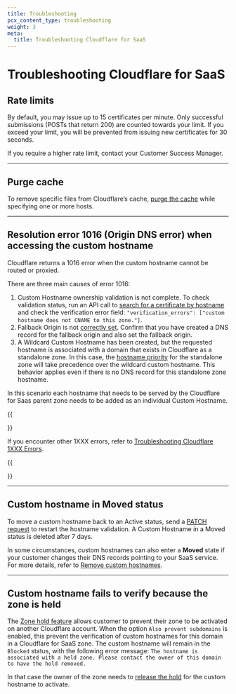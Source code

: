```yaml
---
title: Troubleshooting
pcx_content_type: troubleshooting
weight: 3
meta:
  title: Troubleshooting Cloudflare for SaaS
---
```


# Troubleshooting Cloudflare for SaaS

## Rate limits

By default, you may issue up to 15 certificates per minute. Only successful submissions (POSTs that return 200) are counted towards your limit. If you exceed your limit, you will be prevented from issuing new certificates for 30 seconds.

If you require a higher rate limit, contact your Customer Success Manager.

---

## Purge cache

To remove specific files from Cloudflare’s cache, [purge the cache](/cache/how-to/purge-cache/purge-by-single-file/) while specifying one or more hosts.

---

## Resolution error 1016 (Origin DNS error) when accessing the custom hostname

Cloudflare returns a 1016 error when the custom hostname cannot be routed or proxied.

There are three main causes of error 1016:

1.  Custom Hostname ownership validation is not complete. To check validation status, run an API call to [search for a certificate by hostname](/cloudflare-for-platforms/cloudflare-for-saas/start/common-api-calls/) and check the verification error field: `"verification_errors": ["custom hostname does not CNAME to this zone."]`.
2.  Fallback Origin is not [correctly set](/cloudflare-for-platforms/cloudflare-for-saas/start/getting-started/#step-1--create-fallback-origin). Confirm that you have created a DNS record for the fallback origin and also set the fallback origin.
3.  A Wildcard Custom Hostname has been created, but the requested hostname is associated with a domain that exists in Cloudflare as a standalone zone. In this case, the [hostname priority](/ssl/reference/certificate-and-hostname-priority/#hostname-priority-ssl-for-saas) for the standalone zone will take precedence over the wildcard custom hostname. This behavior applies even if there is no DNS record for this standalone zone hostname.

In this scenario each hostname that needs to be served by the Cloudflare for Saas parent zone needs to be added as an individual Custom Hostname.

{{<Aside type="note">}}

If you encounter other 1XXX errors, refer to [Troubleshooting Cloudflare 1XXX Errors](/support/troubleshooting/cloudflare-errors/troubleshooting-cloudflare-1xxx-errors/).

{{</Aside>}}

---

## Custom hostname in Moved status

To move a custom hostname back to an Active status, send a [PATCH request](/api/operations/custom-hostname-for-a-zone-edit-custom-hostname) to restart the hostname validation. A Custom Hostname in a Moved status is deleted after 7 days.

In some circumstances, custom hostnames can also enter a **Moved** state if your customer changes their DNS records pointing to your SaaS service. For more details, refer to [Remove custom hostnames](/cloudflare-for-platforms/cloudflare-for-saas/domain-support/remove-custom-hostnames/).

---

## Custom hostname fails to verify because the zone is held

The [Zone hold feature](/fundamentals/account-and-billing/account-security/zone-holds/) allows customer to prevent their zone to be activated on another Cloudflare account.
When the option `Also prevent subdomains` is enabled, this prevent the verification of custom hostnames for this domain in a Cloudflare for SaaS zone.
The custom hostname will remain in the `Blocked` status, with the following error message:
`The hostname is associated with a held zone. Please contact the owner of this domain to have the hold removed.`

In that case the owner of the zone needs to [release the hold](/fundamentals/account-and-billing/account-security/zone-holds/#release-zone-holds) for the custom hostname to activate.
